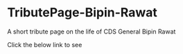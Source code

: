 # TributePage-Bipin-Rawat
A short tribute page on the life of CDS General Bipin Rawat

Click the below link to see
